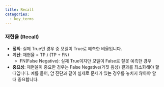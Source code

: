 ```yaml
---
title: Recall
categories:
  - key_terms
---
```


### 재현율 (Recall)

- **정의**: 실제 True인 경우 중 모델이 True로 예측한 비율입니다.
- **계산**: 재현율 = TP / (TP + FN)
    - FN(False Negative): 실제 True이지만 모델이 False로 잘못 예측한 경우
- **중요성**: 재현율이 중요한 경우는 False Negative(거짓 음성) 결과를 최소화해야 할 때입니다. 예를 들어, 암 진단과 같이 실제로 문제가 있는 경우를 놓치지 않아야 할 때 중요합니다.